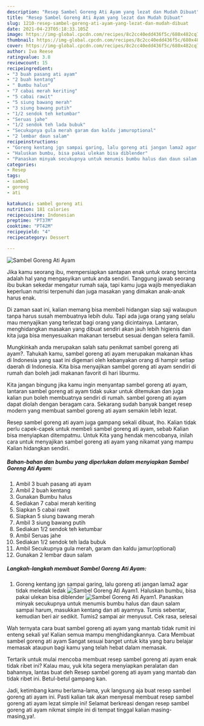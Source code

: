```yaml
---
description: "Resep Sambel Goreng Ati Ayam yang lezat dan Mudah Dibuat"
title: "Resep Sambel Goreng Ati Ayam yang lezat dan Mudah Dibuat"
slug: 1210-resep-sambel-goreng-ati-ayam-yang-lezat-dan-mudah-dibuat
date: 2021-04-23T05:18:33.105Z
image: https://img-global.cpcdn.com/recipes/8c2cc40edd436f5c/680x482cq70/sambel-goreng-ati-ayam-foto-resep-utama.jpg
thumbnail: https://img-global.cpcdn.com/recipes/8c2cc40edd436f5c/680x482cq70/sambel-goreng-ati-ayam-foto-resep-utama.jpg
cover: https://img-global.cpcdn.com/recipes/8c2cc40edd436f5c/680x482cq70/sambel-goreng-ati-ayam-foto-resep-utama.jpg
author: Iva Reese
ratingvalue: 3.8
reviewcount: 15
recipeingredient:
- "3 buah pasang ati ayam"
- "2 buah kentang"
- " Bumbu halus"
- "7 cabai merah keriting"
- "5 cabai rawit"
- "5 siung bawang merah"
- "3 siung bawang putih"
- "1/2 sendok teh ketumbar"
- "Seruas jahe"
- "1/2 sendok teh lada bubuk"
- "Secukupnya gula merah garam dan kaldu jamuroptional"
- "2 lembar daun salam"
recipeinstructions:
- "Goreng kentang jgn sampai garing, lalu goreng ati jangan lama2 agar tidak meledak ledak"
- "Haluskan bumbu, bisa pakai ulekan bisa diblender"
- "Panaskan minyak secukupnya untuk menumis bumbu halus dan daun salam sampai harum, masukkan kentang dan ati ayamnya. Tumis sebentar, kemudian beri air sedikit. Tumis2 sampai air menyusut. Cek rasa, selesai"
categories:
- Resep
tags:
- sambel
- goreng
- ati

katakunci: sambel goreng ati 
nutrition: 181 calories
recipecuisine: Indonesian
preptime: "PT37M"
cooktime: "PT42M"
recipeyield: "4"
recipecategory: Dessert

---
```



![Sambel Goreng Ati Ayam](https://img-global.cpcdn.com/recipes/8c2cc40edd436f5c/680x482cq70/sambel-goreng-ati-ayam-foto-resep-utama.jpg)

Jika kamu seorang ibu, mempersiapkan santapan enak untuk orang tercinta adalah hal yang mengasyikan untuk anda sendiri. Tanggung jawab seorang ibu bukan sekedar mengatur rumah saja, tapi kamu juga wajib menyediakan keperluan nutrisi terpenuhi dan juga masakan yang dimakan anak-anak harus enak.

Di zaman  saat ini, kalian memang bisa membeli hidangan siap saji walaupun tanpa harus susah membuatnya lebih dulu. Tapi ada juga orang yang selalu mau menyajikan yang terlezat bagi orang yang dicintainya. Lantaran, menghidangkan masakan yang dibuat sendiri akan jauh lebih higienis dan kita juga bisa menyesuaikan makanan tersebut sesuai dengan selera famili. 



Mungkinkah anda merupakan salah satu penikmat sambel goreng ati ayam?. Tahukah kamu, sambel goreng ati ayam merupakan makanan khas di Indonesia yang saat ini digemari oleh kebanyakan orang di hampir setiap daerah di Indonesia. Kita bisa menyajikan sambel goreng ati ayam sendiri di rumah dan boleh jadi makanan favorit di hari liburmu.

Kita jangan bingung jika kamu ingin menyantap sambel goreng ati ayam, lantaran sambel goreng ati ayam tidak sukar untuk ditemukan dan juga kalian pun boleh membuatnya sendiri di rumah. sambel goreng ati ayam dapat diolah dengan beragam cara. Sekarang sudah banyak banget resep modern yang membuat sambel goreng ati ayam semakin lebih lezat.

Resep sambel goreng ati ayam juga gampang sekali dibuat, lho. Kalian tidak perlu capek-capek untuk membeli sambel goreng ati ayam, sebab Kalian bisa menyiapkan ditempatmu. Untuk Kita yang hendak mencobanya, inilah cara untuk menyajikan sambel goreng ati ayam yang nikamat yang mampu Kalian hidangkan sendiri.

<!--inarticleads1-->

##### Bahan-bahan dan bumbu yang diperlukan dalam menyiapkan Sambel Goreng Ati Ayam:

1. Ambil 3 buah pasang ati ayam
1. Ambil 2 buah kentang
1. Gunakan  Bumbu halus
1. Sediakan 7 cabai merah keriting
1. Siapkan 5 cabai rawit
1. Siapkan 5 siung bawang merah
1. Ambil 3 siung bawang putih
1. Sediakan 1/2 sendok teh ketumbar
1. Ambil Seruas jahe
1. Sediakan 1/2 sendok teh lada bubuk
1. Ambil Secukupnya gula merah, garam dan kaldu jamur(optional)
1. Gunakan 2 lembar daun salam




<!--inarticleads2-->

##### Langkah-langkah membuat Sambel Goreng Ati Ayam:

1. Goreng kentang jgn sampai garing, lalu goreng ati jangan lama2 agar tidak meledak ledak
<img src="https://img-global.cpcdn.com/steps/146149338852a496/160x128cq70/sambel-goreng-ati-ayam-langkah-memasak-1-foto.jpg" alt="Sambel Goreng Ati Ayam">1. Haluskan bumbu, bisa pakai ulekan bisa diblender
<img src="https://img-global.cpcdn.com/steps/c44597deecf5055c/160x128cq70/sambel-goreng-ati-ayam-langkah-memasak-2-foto.jpg" alt="Sambel Goreng Ati Ayam">1. Panaskan minyak secukupnya untuk menumis bumbu halus dan daun salam sampai harum, masukkan kentang dan ati ayamnya. Tumis sebentar, kemudian beri air sedikit. Tumis2 sampai air menyusut. Cek rasa, selesai




Wah ternyata cara buat sambel goreng ati ayam yang mantab tidak rumit ini enteng sekali ya! Kalian semua mampu menghidangkannya. Cara Membuat sambel goreng ati ayam Sangat sesuai banget untuk kita yang baru belajar memasak ataupun bagi kamu yang telah hebat dalam memasak.

Tertarik untuk mulai mencoba membuat resep sambel goreng ati ayam enak tidak ribet ini? Kalau mau, yuk kita segera menyiapkan peralatan dan bahannya, lantas buat deh Resep sambel goreng ati ayam yang mantab dan tidak ribet ini. Betul-betul gampang kan. 

Jadi, ketimbang kamu berlama-lama, yuk langsung aja buat resep sambel goreng ati ayam ini. Pasti kalian tak akan menyesal membuat resep sambel goreng ati ayam lezat simple ini! Selamat berkreasi dengan resep sambel goreng ati ayam nikmat simple ini di tempat tinggal kalian masing-masing,ya!.

